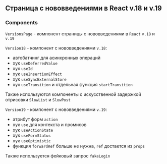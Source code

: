 ## Страница с нововведениями в React v.18 и v.19 

### Components

`VersionsPage` - компонент страницы с нововведениями в `React` `v.18` и `v.19`

`Version18` - компонент c нововведениями `v.18`:
- автобатчинг для асинхронных операций
- хук `useDeferredValue`
- хук `useId`
- хук `useInsertionEffect`
- хук `useSyncExternalStore`
- хук `useTransition` и отдельная функция `startTransition`

Также используются компоненты с искусственной задержкой отрисовки `SlowList` и `SlowPost`

`Version19` - компонент c нововведениями `v.19`:
- атрибут форм `action`
- хук `use` для контекста и промисов
- хук `useActionState`
- хук `useFormStatus`
- хук `useOptimistic`
- функция `forwardRef` больше не нужна, `ref` достается из `props`

Также используется фейковый запрос `fakeLogin`
